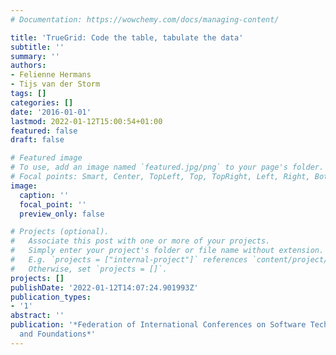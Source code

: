 ```yaml
---
# Documentation: https://wowchemy.com/docs/managing-content/

title: 'TrueGrid: Code the table, tabulate the data'
subtitle: ''
summary: ''
authors:
- Felienne Hermans
- Tijs van der Storm
tags: []
categories: []
date: '2016-01-01'
lastmod: 2022-01-12T15:00:54+01:00
featured: false
draft: false

# Featured image
# To use, add an image named `featured.jpg/png` to your page's folder.
# Focal points: Smart, Center, TopLeft, Top, TopRight, Left, Right, BottomLeft, Bottom, BottomRight.
image:
  caption: ''
  focal_point: ''
  preview_only: false

# Projects (optional).
#   Associate this post with one or more of your projects.
#   Simply enter your project's folder or file name without extension.
#   E.g. `projects = ["internal-project"]` references `content/project/deep-learning/index.md`.
#   Otherwise, set `projects = []`.
projects: []
publishDate: '2022-01-12T14:07:24.901993Z'
publication_types:
- '1'
abstract: ''
publication: '*Federation of International Conferences on Software Technologies: Applications
  and Foundations*'
---
```

